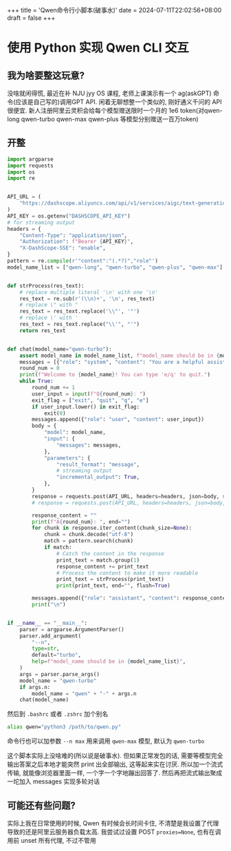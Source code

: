 +++
title = 'Qwen命令行小脚本(破事水)'
date = 2024-07-11T22:02:56+08:00
draft = false
+++

# 使用 Python 实现 Qwen CLI 交互

## 我为啥要整这玩意?

没啥就闲得慌, 最近在补 NJU jyy OS 课程, 老师上课演示有一个 ag(askGPT) 命令(应该是自己写的)调用GPT API. 闲着无聊想整一个类似的, 刚好通义千问的 API 很便宜. 新人注册阿里云灵积会给每个模型赠送限时一个月的 1e6 token(对qwen-long qwen-turbo qwen-max qwen-plus 等模型分别赠送一百万token)

## 开整

```python
import argparse
import requests
import os
import re


API_URL = (
    "https://dashscope.aliyuncs.com/api/v1/services/aigc/text-generation/generation"
)
API_KEY = os.getenv("DASHSCOPE_API_KEY")
# for streaming output
headers = {
    "Content-Type": "application/json",
    "Authorization": f"Bearer {API_KEY}",
    "X-DashScope-SSE": "enable",
}
pattern = re.compile(r'"content":"(.*?)","role"')
model_name_list = ["qwen-long", "qwen-turbo", "qwen-plus", "qwen-max"]


def strProcess(res_text):
    # replace multiple literal '\n' with one '\n'
    res_text = re.sub(r'(\\n)+', '\n', res_text)
    # replace \" with "
    res_text = res_text.replace('\\"', '"')
    # replace \' with '
    res_text = res_text.replace("\\'", "'")
    return res_text


def chat(model_name="qwen-turbo"):
    assert model_name in model_name_list, f"model_name should be in {model_name_list}"
    messages = [{"role": "system", "content": "You are a helpful assistant."}]
    round_num = 0
    print(f"Welcome to {model_name}! You can type 'e/q' to quit.")
    while True:
        round_num += 1
        user_input = input(f"Q{round_num}: ")
        exit_flag = ["exit", "quit", "q", "e"]
        if user_input.lower() in exit_flag:
            exit(0)
        messages.append({"role": "user", "content": user_input})
        body = {
            "model": model_name,
            "input": {
                "messages": messages,
            },
            "parameters": {
                "result_format": "message",
                # streaming output
                "incremental_output": True,
            },
        }
        response = requests.post(API_URL, headers=headers, json=body, stream=True)
        # response = requests.post(API_URL, headers=headers, json=body, stream=True, proxies=None)

        response_content = ""
        print(f"A{round_num}: ", end="")
        for chunk in response.iter_content(chunk_size=None):
            chunk = chunk.decode("utf-8")
            match = pattern.search(chunk)
            if match:
                # Catch the content in the response
                print_text = match.group(1)
                response_content += print_text
                # Process the content to make it more readable
                print_text = strProcess(print_text)
                print(print_text, end="", flush=True)

        messages.append({"role": "assistant", "content": response_content})
        print("\n")


if __name__ == "__main__":
    parser = argparse.ArgumentParser()
    parser.add_argument(
        "--n",
        type=str,
        default="turbo",
        help=f"model_name should be in {model_name_list}",
    )
    args = parser.parse_args()
    model_name = "qwen-turbo"
    if args.n:
        model_name = "qwen" + "-" + args.n
    chat(model_name)
```

然后到 `.bashrc` 或者 `.zshrc` 加个别名

```sh
alias qwen="python3 /path/to/qwen.py"
```

命令行也可以加参数 `--n max` 用来调用 `qwen-max` 模型, 默认为 `qwen-turbo`

这个脚本实际上没啥难的(所以说是破事水). 但如果正常发包的话, 需要等模型完全输出答案之后本地才能突然 print 出全部输出, 这等起来实在讨厌. 所以加一个流式传输, 就能像浏览器里面一样, 一个字一个字地蹦出回答了. 然后再把流式输出聚成一坨加入 messages 实现多轮对话

## 可能还有些问题?

实际上我在日常使用的时候, Qwen 有时候会长时间卡住, 不清楚是我设置了代理导致的还是阿里云服务器负载太高. 我尝试过设置 POST `proxies=None`, 也有在调用前 unset 所有代理, 不过不管用
